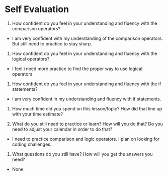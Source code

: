 # Self Evaluation

1. How confident do you feel in your understanding and fluency with the comparison operators?
 - I am very confident with my understanding of the comparison operators. But still need to practice to stay sharp.

1. How confident do you feel in your understanding and fluency with the logical operators?
 - I feel i need more practice to find the proper way to use logical operators

1. How confident do you feel in your understanding and fluency with the if statements?
 - I am very confident in my understanding and fluency with if statements.
1. How much time did you spend on this lesson/topic? How did that line up with your time estimate?

1. What do you still need to practice or learn? How will you do that? Do you need to adjust your calendar in order to do that?
 - I need to practice comparison and logic operators. I plan on looking for coding challenges.

1. What questions do you still have? How will you get the answers you need?
 - None
